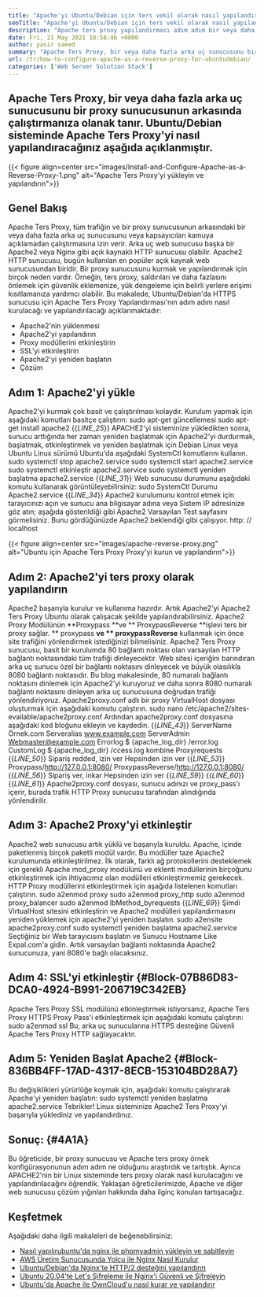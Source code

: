 ```yaml
---
title: "Apache'yi Ubuntu/Debian için ters vekil olarak nasıl yapılandırır" 
seoTitle: "Apache'yi Ubuntu/Debian için ters vekil olarak nasıl yapılandırır" 
description: "Apache ters proxy yapılandırması adım adım bir veya daha fazla arka uç sunucusunu Ubuntu/Debian Linux'ta mod_proxy ile bir proxy sunucusunun arkasında çalıştırmanızı sağlar." 
date: Fri, 21 May 2021 18:58:46 +0000
author: yasir saeed
summary: "Apache Ters Proxy, bir veya daha fazla arka uç sunucusunu bir proxy sunucusunun arkasında çalıştırmanıza olanak tanır. Ubuntu/Debian sisteminde Apache Ters Proxy'yi nasıl yapılandıracağınız aşağıda açıklanmıştır." 
url: /tr/how-to-configure-apache-as-a-reverse-proxy-for-ubuntudebian/
categories: ['Web Server Solution Stack']
---
```


## Apache Ters Proxy, bir veya daha fazla arka uç sunucusunu bir proxy sunucusunun arkasında çalıştırmanıza olanak tanır. Ubuntu/Debian sisteminde Apache Ters Proxy'yi nasıl yapılandıracağınız aşağıda açıklanmıştır.

{{< figure align=center src="images/Install-and-Configure-Apache-as-a-Reverse-Proxy-1.png" alt="Apache Ters Proxy'yi yükleyin ve yapılandırın">}}


## **Genel Bakış** 
Apache Ters Proxy, tüm trafiğin ve bir proxy sunucusunun arkasındaki bir veya daha fazla arka uç sunucusunu veya kapsayıcıları kamuya açıklamadan çalıştırmasına izin verir. Arka uç web sunucusu başka bir Apache2 veya Nginx gibi açık kaynaklı HTTP sunucusu olabilir. Apache2 HTTP sunucusu, bugün kullanılan en popüler açık kaynak web sunucusundan biridir.
Bir proxy sunucusunu kurmak ve yapılandırmak için birçok neden vardır. Örneğin, ters proxy, saldırıları ve daha fazlasını önlemek için güvenlik eklemenize, yük dengeleme için belirli yerlere erişimi kısıtlamanıza yardımcı olabilir. Bu makalede, Ubuntu/Debian'da HTTPS sunucusu için Apache Ters Proxy Yapılandırması'nın adım adım nasıl kurulacağı ve yapılandırılacağı açıklanmaktadır:
  * Apache2'nin yüklenmesi
  * Apache2'yi yapılandırın
  * Proxy modüllerini etkinleştirin
  * SSL'yi etkinleştirin
  * Apache2'yi yeniden başlatın
  * Çözüm

## Adım 1: Apache2'yi yükle
Apache2'yi kurmak çok basit ve çalıştırılması kolaydır. Kurulum yapmak için aşağıdaki komutları basitçe çalıştırın:
sudo apt-get güncellemesi
sudo apt-get install apache2
{{_LINE_25_}}
APACHE2'yi sisteminize yükledikten sonra, sunucu arttığında her zaman yeniden başlatmak için Apache2'yi durdurmak, başlatmak, etkinleştirmek ve yeniden başlatmak için Debian Linux veya Ubuntu Linux sürümü Ubuntu'da aşağıdaki SystemCtl komutlarını kullanın.
sudo systemctl stop apache2.service
sudo systemctl start apache2.service
sudo systemctl etkinleştir apache2.service
sudo systemctl yeniden başlatma apache2.service
{{_LINE_31_}}
Web sunucusu durumunu aşağıdaki komutu kullanarak görüntüleyebilirsiniz:
sudo SystemCtl Durumu Apache2.service
{{_LINE_34_}}
Apache2 kurulumunu kontrol etmek için tarayıcınızı açın ve sunucu ana bilgisayar adına veya Sistem IP adresinize göz atın; aşağıda gösterildiği gibi Apache2 Varsayılan Test sayfasını görmelisiniz. Bunu gördüğünüzde Apache2 beklendiği gibi çalışıyor. http: // localhost

{{< figure align=center src="images/apache-reverse-proxy.png" alt="Ubuntu için Apache Ters Proxy Proxy'yi kurun ve yapılandırın">}}


## Adım 2: Apache2'yi ters proxy olarak yapılandırın
Apache2 başarıyla kurulur ve kullanıma hazırdır. Artık Apache2'yi Apache2 Ters Proxy Ubuntu olarak çalışacak şekilde yapılandırabilirsiniz. Apache2 Proxy Modülünün **Proxypass  **ve **  ProxypassReverse  **işlevi ters bir proxy sağlar. **  proxypass  **ve **  proxypassReverse**  kullanmak için önce site trafiğini yönlendirmek istediğinizi bilmelisiniz.
Apache2 Ters Proxy sunucusu, basit bir kurulumda 80 bağlantı noktası olan varsayılan HTTP bağlantı noktasındaki tüm trafiği dinleyecektir. Web sitesi içeriğini barındıran arka uç sunucu özel bir bağlantı noktasını dinleyecek ve büyük olasılıkla 8080 bağlantı noktasıdır.
Bu blog makalesinde, 80 numaralı bağlantı noktasını dinlemek için Apache2'yi kuruyoruz ve daha sonra 8080 numaralı bağlantı noktasını dinleyen arka uç sunucusuna doğrudan trafiği yönlendiriyoruz. Apache2proxy.conf adlı bir proxy VirtualHost dosyası oluşturmak için aşağıdaki komutu çalıştırın.
sudo nano /etc/apache2/sites-evailable/apache2proxy.conf
Ardından apache2proxy.conf dosyasına aşağıdaki kod bloğunu ekleyin ve kaydedin.
{{_LINE_43_}}
        ServerName Örnek.com
        Serveralias www.example.com
        ServerAdmin Webmaster@example.com
        Errorlog $ {apache_log_dir} /error.log
        CustomLog $ {apache_log_dir} /ccess.log kombine
        Proxyrequests
{{_LINE_50_}}
          Sipariş redded, izin ver
          Hepsinden izin ver
{{_LINE_53_}}
        Proxypass/http://127.0.0.1:8080/
        ProxypassReverse/http://127.0.0.1:8080/
{{_LINE_56_}}
          Sipariş ver, inkar
          Hepsinden izin ver
{{_LINE_59_}}
{{_LINE_60_}}
{{_LINE_61_}}
Apache2proxy.conf dosyası, sunucu adınızı ve proxy_pass'ı içerir, burada trafik HTTP Proxy sunucusu tarafından alındığında yönlendirilir.

## Adım 3: Apache2 Proxy'yi etkinleştir
Apache2 web sunucusu artık yüklü ve başarıyla kuruldu. Apache, içinde paketlenmiş birçok paketli modül vardır. Bu modüller taze Apache2 kurulumunda etkinleştirilmez. İlk olarak, farklı ağ protokollerini desteklemek için gerekli Apache mod_proxy modülünü ve eklenti modüllerinin birçoğunu etkinleştirmek için ihtiyacımız olan modülleri etkinleştirmemiz gerekecek. HTTP Proxy modüllerini etkinleştirmek için aşağıda listelenen komutları çalıştırın.
sudo a2enmod proxy
sudo a2enmod proxy_http
sudo a2enmod proxy_balancer
sudo a2enmod lbMethod_byrequests
{{_LINE_69_}}
Şimdi VirtualHost sitesini etkinleştirin ve Apache2 modülleri yapılandırmasını yeniden yüklemek için apache2'yi yeniden başlatın.
sudo a2ensite apache2proxy.conf
sudo systemctl yeniden başlatma apache2.service
Seçtiğiniz bir Web tarayıcısını başlatın ve Sunucu Hostname Like Expal.com'a gidin. Artık varsayılan bağlantı noktasında Apache2 sunucunuza, yani 8080'e bağlı olacaksınız.

## Adım 4: SSL'yi etkinleştir   {#Block-07B86D83-DCA0-4924-B991-206719C342EB}
Apache Ters Proxy SSL modülünü etkinleştirmek istiyorsanız, Apache Ters Proxy HTTPS Proxy Pass'i etkinleştirmek için aşağıdaki komutu çalıştırın:
sudo a2enmod ssl
Bu, arka uç sunucularına HTTPS desteğine Güvenli Apache Ters Proxy HTTP sağlayacaktır.

## Adım 5: Yeniden Başlat Apache2   {#Block-836BB4FF-17AD-4317-8ECB-153104BD28A7}
Bu değişiklikleri yürürlüğe koymak için, aşağıdaki komutu çalıştırarak Apache'yi yeniden başlatın:
sudo systemctl yeniden başlatma apache2.service
Tebrikler! Linux sisteminize Apache2 Ters Proxy'yi başarıyla yüklediniz ve yapılandırdınız.

## **Sonuç:**    {#4A1A}
Bu öğreticide, bir proxy sunucusu ve Apache ters proxy örnek konfigürasyonunun adım adım ne olduğunu araştırdık ve tartıştık. Ayrıca APACHE2'nin bir Linux sisteminde ters proxy olarak nasıl kurulacağını ve yapılandırılacağını öğrendik. Yaklaşan öğreticilerimizde, Apache ve diğer web sunucusu çözüm yığınları hakkında daha ilginç konuları tartışacağız.

## Keşfetmek
Aşağıdaki daha ilgili makaleleri de beğenebilirsiniz:
  * [Nasıl yapılır][1][ubuntu'da nginx ile phpmyadmin yükleyin ve sabitleyin][2]
  * [AWS Üretim Sunucusunda Yolcu ile Nginx Nasıl Kurulur][3]
  * [Ubuntu/Debian'da Nginx'te HTTP/2 desteğini yapılandırın][4]
  * [Ubuntu 20.04'te Let's Şifreleme ile Nginx'i Güvenli ve Şifreleyin][5]
  * [Ubuntu'da Apache ile OwnCloud'u nasıl kurar ve yapılandırır][6]

  
[1]: https://blog.containerize.com/web-server-solution-stack/tr/how-to-configure-apache-as-a-reverse-proxy-for-ubuntudebian/
[2]: https://blog.containerize.com/web-server-solution-stack/how-to-install-and-secure-phpmyadmin-with-nginx-on-ubuntu/
[3]: https://blog.containerize.com/web-server-solution-stack/how-to-setup-nginx-with-passenger-on-aws-production-server/
[4]: https://blog.containerize.com/web-server-solution-stack/how-to-configure-http2-support-in-nginx-on-ubuntudebian/
[5]: https://blog.containerize.com/web-server-solution-stack/how-to-secure-nginx-with-letsencrypt-on-ubuntu-20-04/
[6]: https://blog.containerize.com/backup-and-sync-software/how-to-install-and-configure-owncloud-with-apache-on-ubuntu/
